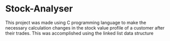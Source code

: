 # Stock-Analyser
This project was made using C programming language to make the necessary calculation changes in the stock value profile of a customer after their trades. This was accomplished using the linked list data structure
